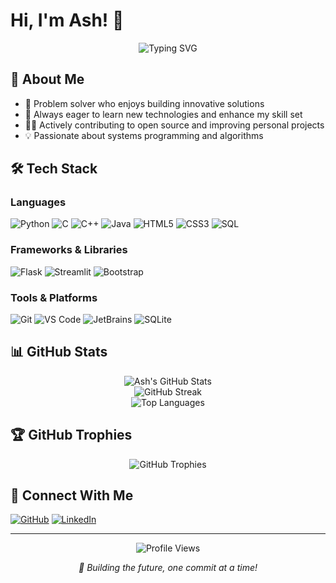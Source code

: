 # Hi, I'm Ash! 👋

<div align="center">
  <img src="https://readme-typing-svg.herokuapp.com?font=Fira+Code&pause=1000&color=F7F7F7&center=true&vCenter=true&width=435&lines=Learning+Enthusiast;Open+Source+Contributor;Passionate+Developer" alt="Typing SVG" />
</div>

## 🚀 About Me
- 🌱 Problem solver who enjoys building innovative solutions
- 🎯 Always eager to learn new technologies and enhance my skill set
- 🧑‍💻 Actively contributing to open source and improving personal projects
- 💡 Passionate about systems programming and algorithms

## 🛠️ Tech Stack 
### Languages
![Python](https://img.shields.io/badge/Python-14354C?style=for-the-badge&logo=python&logoColor=white)
![C](https://img.shields.io/badge/C-00599C?style=for-the-badge&logo=c&logoColor=white)
![C++](https://img.shields.io/badge/C%2B%2B-00599C?style=for-the-badge&logo=c%2B%2B&logoColor=white)
![Java](https://img.shields.io/badge/Java-ED8B00?style=for-the-badge&logo=openjdk&logoColor=white)
![HTML5](https://img.shields.io/badge/HTML5-E34F26?style=for-the-badge&logo=html5&logoColor=white)
![CSS3](https://img.shields.io/badge/CSS3-1572B6?style=for-the-badge&logo=css3&logoColor=white)
![SQL](https://img.shields.io/badge/SQL-4479A1?style=for-the-badge&logo=postgresql&logoColor=white)

### Frameworks & Libraries
![Flask](https://img.shields.io/badge/Flask-000000?style=for-the-badge&logo=flask&logoColor=white)
![Streamlit](https://img.shields.io/badge/Streamlit-FF4B4B?style=for-the-badge&logo=streamlit&logoColor=white)
![Bootstrap](https://img.shields.io/badge/Bootstrap-563D7C?style=for-the-badge&logo=bootstrap&logoColor=white)

### Tools & Platforms
![Git](https://img.shields.io/badge/Git-F05032?style=for-the-badge&logo=git&logoColor=white)
![VS Code](https://img.shields.io/badge/VS_Code-0078D4?style=for-the-badge&logo=visual%20studio%20code&logoColor=white)
![JetBrains](https://img.shields.io/badge/JetBrains-000000?style=for-the-badge&logo=jetbrains&logoColor=white)
![SQLite](https://img.shields.io/badge/SQLite-07405E?style=for-the-badge&logo=sqlite&logoColor=white)

## 📊 GitHub Stats

<div align="center">
  <img src="https://github-readme-stats.vercel.app/api?username=ash01825&show_icons=true&theme=tokyonight&hide_border=true&count_private=true" alt="Ash's GitHub Stats" />
</div>

<div align="center">
  <img src="https://github-readme-streak-stats.herokuapp.com/?user=ash01825&theme=tokyonight&hide_border=true" alt="GitHub Streak" />
</div>

<div align="center">
  <img src="https://github-readme-stats.vercel.app/api/top-langs/?username=ash01825&layout=compact&theme=tokyonight&hide_border=true" alt="Top Languages" />
</div>

## 🏆 GitHub Trophies
<div align="center">
  <img src="https://github-profile-trophy.vercel.app/?username=ash01825&theme=tokyonight&no-frame=true&margin-w=4" alt="GitHub Trophies" />
</div>

## 🔗 Connect With Me
[![GitHub](https://img.shields.io/badge/GitHub-100000?style=for-the-badge&logo=github&logoColor=white)](https://github.com/ash01825)
[![LinkedIn](https://img.shields.io/badge/LinkedIn-0077B5?style=for-the-badge&logo=linkedin&logoColor=white)](https://www.linkedin.com/in/arsh-tulshyan-b2758a342/)

---
<div align="center">
  <img src="https://komarev.com/ghpvc/?username=ash01825&color=blueviolet&style=flat-square" alt="Profile Views" />
</div>

<div align="center">
  
  *🎯 Building the future, one commit at a time!*
  
</div>
